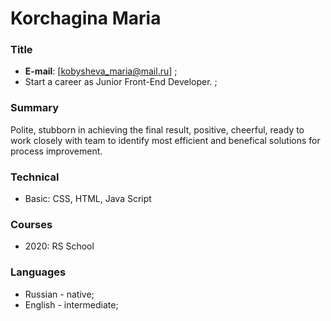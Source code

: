 # Korchagina Maria


### Title

- **E-mail**: [kobysheva_maria@mail.ru] ;
-  Start a career as Junior Front-End Developer. ;

### Summary

Polite, stubborn in achieving the final result, positive, cheerful, ready to work closely with team to identify most efficient and benefical solutions for process improvement.

### Technical

- Basic: CSS, HTML, Java Script

### Courses

- 2020: RS School 

### Languages

- Russian - native;
- English - intermediate;

